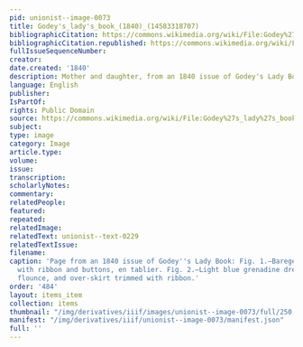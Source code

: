 ```yaml
---
pid: unionist--image-0073
title: Godey's_lady's_book_(1840)_(14583318707)
bibliographicCitation: https://commons.wikimedia.org/wiki/File:Godey%27s_lady%27s_book_%281840%29_%2814583318707%29.jpg
bibliographicCitation.republished: https://commons.wikimedia.org/wiki/File:Godey%27s_lady%27s_book_%281840%29_%2814583318707%29.jpg
fullIssueSequenceNumber: 
creator: 
date.created: '1840'
description: Mother and daughter, from an 1840 issue of Godey's Lady Book
language: English
publisher: 
IsPartOf: 
rights: Public Domain
source: https://commons.wikimedia.org/wiki/File:Godey%27s_lady%27s_book_%281840%29_%2814583318707%29.jpg
subject: 
type: image
category: Image
article.type: 
volume: 
issue: 
transcription: 
scholarlyNotes: 
commentary: 
relatedPeople: 
featured: 
repeated: 
relatedImage: 
relatedText: unionist--text-0229
relatedTextIssue: 
filename: 
caption: 'Page from an 1840 issue of Godey''s Lady Book: Fig. 1.—Barege dress, trimmed
  with ribbon and buttons, en tablier. Fig. 2.—Light blue grenadine dress, with one
  flounce, and over-skirt trimmed with ribbon.'
order: '484'
layout: items_item
collection: items
thumbnail: "/img/derivatives/iiif/images/unionist--image-0073/full/250,/0/default.jpg"
manifest: "/img/derivatives/iiif/unionist--image-0073/manifest.json"
full: ''
---
```

